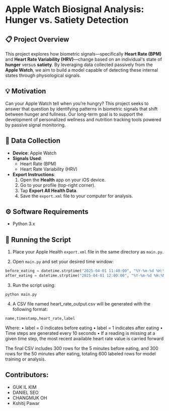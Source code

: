 # Apple Watch Biosignal Analysis: Hunger vs. Satiety Detection

## 📋 Project Overview

This project explores how biometric signals—specifically **Heart Rate (BPM)** and **Heart Rate Variability (HRV)**—change based on an individual's state of **hunger** versus **satiety**. By leveraging data collected passively from the **Apple Watch**, we aim to build a model capable of detecting these internal states through physiological signals.

## 💡 Motivation

Can your Apple Watch tell when you’re hungry? This project seeks to answer that question by identifying patterns in biometric signals that shift between hunger and fullness. Our long-term goal is to support the development of personalized wellness and nutrition tracking tools powered by passive signal monitoring.

## 📱 Data Collection

- **Device**: Apple Watch  
- **Signals Used**:
  - Heart Rate (BPM)
  - Heart Rate Variability (HRV)
- **Export Instructions**:
  1. Open the **Health** app on your iOS device.
  2. Go to your profile (top-right corner).
  3. Tap **Export All Health Data**.
  4. Save the `export.xml` file to your computer for analysis.

## ⚙️ Software Requirements

- Python 3.x

## 🚀 Running the Script

1. Place your Apple Health `export.xml` file in the same directory as `main.py`.

2. Open `main.py` and set your desired time window:

```python
before_eating = datetime.strptime("2025-04-01 11:40:00", "%Y-%m-%d %H:%M:%S")
after_eating = datetime.strptime("2025-04-01 12:00:00", "%Y-%m-%d %H:%M:%S")
```

3.	Run the script using:
```
python main.py
```

4.	A CSV file named heart_rate_output.csv will be generated with the following format:
```
name,timestamp,heart_rate,label
```
Where:
	•	label = 0 indicates before eating
	•	label = 1 indicates after eating
	•	Time steps are generated every 10 seconds
	•	If a reading is missing at a given time step, the most recent available heart rate value is carried forward

The final CSV includes 300 rows for the 5 minutes before eating, and 300 rows for the 50 minutes after eating, totaling 600 labeled rows for model training or analysis.

## Contributors:
- GUK IL KIM 
- DANIEL SEO 
- CHANGMUK OH
- Kshitij Pawar
